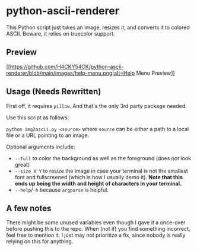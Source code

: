 # python-ascii-renderer
This Python script just takes an image, resizes it, and converts it to colored ASCII. Beware, it relies on truecolor support.

## Preview
[[https://github.com/H4CKY54CK/python-ascii-renderer/blob/main/images/help-menu.png|alt=Help Menu Preview]]

## Usage (Needs Rewritten)
First off, it requires `pillow`. And that's the only 3rd party package needed.

Use this script as follows:

`python img2ascii.py <source>` where `source` can be either a path to a local file or a URL pointing to an image.

Optional arguments include:

- `--full` to color the background as well as the foreground (does not look great)
- `--size X Y` to resize the image in case your terminal is not the smallest font and fullscreened (which is how I usually demo it). **Note that this ends up being the width and height of characters in your terminal.**
- `--help`/`-h` because `argparse` is helpful.

## A few notes
There might be some unused variables even though I gave it a once-over before pushing this to the repo. When (not if) you find something incorrect, feel free to mention it. I just may not prioritize a fix, since nobody is really relying on this for anything.
